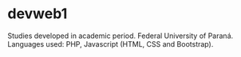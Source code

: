 # devweb1
Studies developed in academic period. Federal University of Paraná. Languages used: PHP, Javascript (HTML, CSS and Bootstrap).
